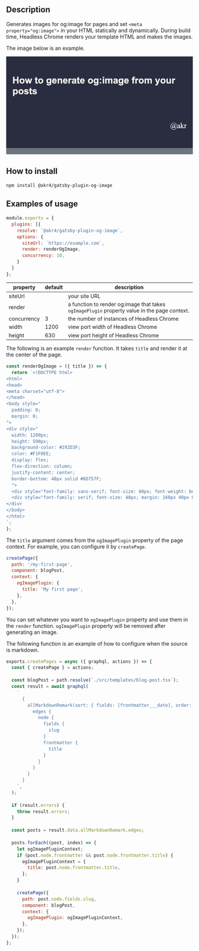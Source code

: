 ## Description

Generates images for og:image for pages and set `<meta property="og:image">` in your HTML statically and dynamically. During build time, Headless Chrome renders your template HTML and makes the images.

The image below is an example.

![example og:image](https://raw.githubusercontent.com/akr4/static-files/94f490d72eeef6fed80d35e1f1675140241647ec/gatsby-plugin-og-image/example-og-image.png)

## How to install

```
npm install @akr4/gatsby-plugin-og-image
```

## Examples of usage

```javascript:title=gatsby-config.js
module.exports = {
  plugins: [{
    resolve: `@akr4/gatsby-plugin-og-image`,
    options: {
      siteUrl: `https://example.com`,
      render: renderOgImage,
      concurrency: 10,
    }
  ]
};
```

| property    | default | description                                                                                  |
| ----------- | ------- | -------------------------------------------------------------------------------------------- |
| siteUrl     |         | your site URL                                                                                |
| render      |         | a function to render og:image that takes `ogImagePlugin` property value in the page context. |
| concurrency | 3       | the number of instances of Headless Chrome                                                   |
| width       | 1200    | view port width of Headless Chrome                                                           |
| height      | 630     | view port height of Headless Chrome                                                          |

The following is an example `render` function. It takes `title` and render it at the center of the page.

```javascript
const renderOgImage = ({ title }) => {
  return `<!DOCTYPE html>
<html>
<head>
<meta charset="utf-8">
</head>
<body style="
  padding: 0;
  margin: 0;
">
<div style="
  width: 1200px;
  height: 590px;
  background-color: #292D3F;
  color: #F1F0EE;
  display: flex;
  flex-direction: column;
  justify-content: center;
  border-bottom: 40px solid #6D757F;
  ">
  <div style="font-family: sans-serif; font-size: 60px; font-weight: bold; margin: 0 40px;">${title}</div>
  <div style="font-family: serif; font-size: 48px; margin: 160px 40px 0 auto;">example.com</div>
</div>
</body>
</html>
`;
};
```

The `title` argument comes from the `ogImagePlugin` property of the page context. For example, you can configure it by `createPage`.

```javascript
createPage({
  path: '/my-first-page',
  component: blogPost,
  context: {
    ogImagePlugin: {
      title: 'My first page',
    },
  },
});
```

You can set whatever you want to `ogImagePlugin` property and use them in the `render` function. `ogImagePlugin` property will be removed after generating an image.

The following function is an example of how to configure when the source is markdown.

```javascript:title=gatsby-node.js
exports.createPages = async ({ graphql, actions }) => {
  const { createPage } = actions;

  const blogPost = path.resolve(`./src/templates/blog-post.tsx`);
  const result = await graphql(
    `
      {
        allMarkdownRemark(sort: { fields: [frontmatter___date], order: DESC }, limit: 1000) {
          edges {
            node {
              fields {
                slug
              }
              frontmatter {
                title
              }
            }
          }
        }
      }
    `,
  );

  if (result.errors) {
    throw result.errors;
  }

  const posts = result.data.allMarkdownRemark.edges;

  posts.forEach((post, index) => {
    let ogImagePluginContext;
    if (post.node.frontmatter && post.node.frontmatter.title) {
      ogImagePluginContext = {
        title: post.node.frontmatter.title,
      };
    }

    createPage({
      path: post.node.fields.slug,
      component: blogPost,
      context: {
        ogImagePlugin: ogImagePluginContext,
      },
    });
  });
};
```
